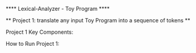**** Lexical-Analyzer - Toy Program ****

** Project 1: translate any input Toy Program into a sequence of tokens **

Project 1 Key Components:

How to Run Project 1:
